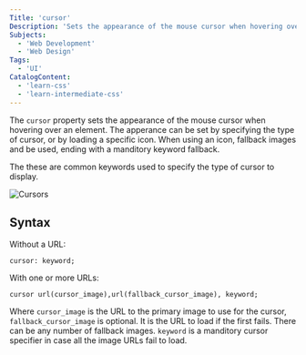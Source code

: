```yaml
---
Title: 'cursor'
Description: 'Sets the appearance of the mouse cursor when hovering over an element.'
Subjects:
  - 'Web Development'
  - 'Web Design'
Tags:
  - 'UI'
CatalogContent:
  - 'learn-css'
  - 'learn-intermediate-css'
---
```


The `cursor` property sets the appearance of the mouse cursor when hovering over an element. The apperance can be set by specifying the type of cursor, or by loading a specific icon. When using an icon, fallback images and be used, ending with a manditory keyword fallback.

The these are common keywords used to specify the type of cursor to display.

![Cursors](https://raw.githubusercontent.com/Codecademy/docs/main/media/cursors-1.png)


## Syntax

Without a URL:

```pseudo
cursor: keyword;
```

With one or more URLs:

```pseudo
cursor url(cursor_image),url(fallback_cursor_image), keyword;
```

Where `cursor_image` is the URL to the primary image to use for the cursor, `fallback_cursor_image` is optional. It is the URL to load if the first fails. There can be any number of fallback images. `keyword` is a manditory cursor specifier in case all the image URLs fail to load.
